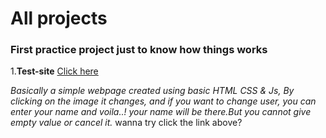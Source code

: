 # All projects

### First practice project just to know how things works

1.**Test-site** [Click here ](https://test-site-ashy-six.vercel.app/)

_Basically a simple webpage created using basic HTML CSS & Js,
By clicking on the image it changes, and if you want to change user, you can enter your name and voila..! your name will be there.But you cannot give empty value or cancel it._
wanna try click the link above?
